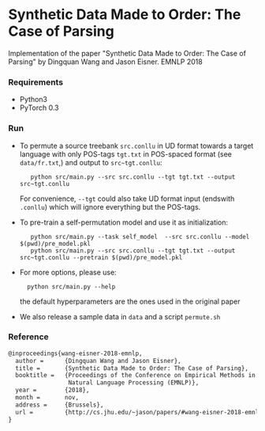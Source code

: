 # Synthetic Data Made to Order: The Case of Parsing 

Implementation of the paper "Synthetic Data Made to Order: The Case of Parsing" by Dingquan Wang and Jason Eisner. EMNLP 2018


### Requirements 

* Python3 
* PyTorch 0.3


### Run 

* To permute a source treebank `src.conllu` in UD format towards a target language with only POS-tags `tgt.txt` in POS-spaced format (see `data/fr.txt`,) and output to `src~tgt.conllu`:

         python src/main.py --src src.conllu --tgt tgt.txt --output src~tgt.conllu

  For convenience, `--tgt` could also take UD format input (endswith `.conllu`) which will ignore everything but the POS-tags.

* To pre-train a self-permutation model and use it as initialization: 

         python src/main.py --task self_model  --src src.conllu --model $(pwd)/pre_model.pkl
         python src/main.py --src src.conllu --tgt tgt.txt --output src~tgt.conllu --pretrain $(pwd)/pre_model.pkl

* For more options, please use:

        python src/main.py --help

    the default hyperparameters are the ones used in the original paper
    
* We also release a sample data in `data`  and a script `permute.sh`

### Reference 
```latex
@inproceedings{wang-eisner-2018-emnlp,
  author =      {Dingquan Wang and Jason Eisner},
  title =       {Synthetic Data Made to Order: The Case of Parsing},
  booktitle =   {Proceedings of the Conference on Empirical Methods in
                 Natural Language Processing (EMNLP)},
  year =        {2018},
  month =       nov,
  address =     {Brussels},
  url =         {http://cs.jhu.edu/~jason/papers/#wang-eisner-2018-emnlp}
}
